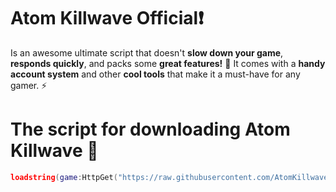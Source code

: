 # Atom Killwave Official❗
Is an awesome ultimate script that doesn't **slow down your game**, **responds quickly**, and packs some **great features!** 🚀
It comes with a **handy account system** and other **cool tools** that make it a must-have for any gamer. ⚡ 
# The script for downloading Atom Killwave 📢
```lua
loadstring(game:HttpGet("https://raw.githubusercontent.com/AtomKillwave/Atom-Killwave/refs/heads/main/Loader.lua"))()
```
